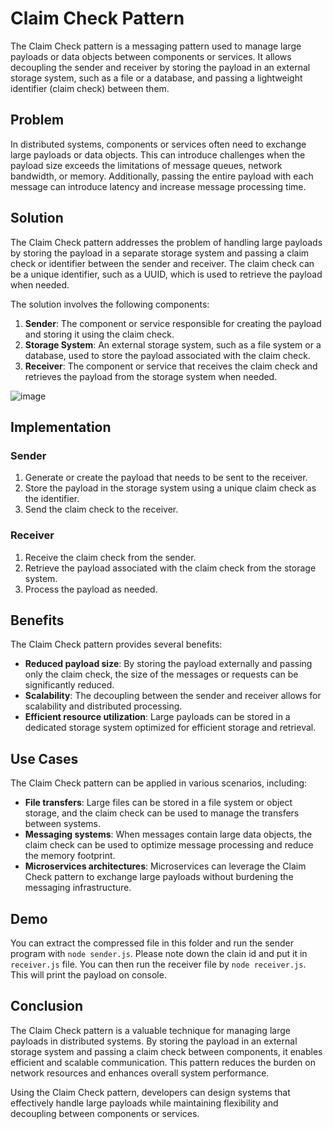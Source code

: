 # Claim Check Pattern

The Claim Check pattern is a messaging pattern used to manage large payloads or data objects between components or services. It allows decoupling the sender and receiver by storing the payload in an external storage system, such as a file or a database, and passing a lightweight identifier (claim check) between them.

## Problem

In distributed systems, components or services often need to exchange large payloads or data objects. This can introduce challenges when the payload size exceeds the limitations of message queues, network bandwidth, or memory. Additionally, passing the entire payload with each message can introduce latency and increase message processing time.

## Solution

The Claim Check pattern addresses the problem of handling large payloads by storing the payload in a separate storage system and passing a claim check or identifier between the sender and receiver. The claim check can be a unique identifier, such as a UUID, which is used to retrieve the payload when needed.

The solution involves the following components:

1. **Sender**: The component or service responsible for creating the payload and storing it using the claim check.
2. **Storage System**: An external storage system, such as a file system or a database, used to store the payload associated with the claim check.
3. **Receiver**: The component or service that receives the claim check and retrieves the payload from the storage system when needed.

![image](https://github.com/rammishr/Architecture-Patterns/assets/43367262/e8011f9a-382a-4401-857d-bee482cfc14c)


## Implementation

### Sender

1. Generate or create the payload that needs to be sent to the receiver.
2. Store the payload in the storage system using a unique claim check as the identifier.
3. Send the claim check to the receiver.

### Receiver

1. Receive the claim check from the sender.
2. Retrieve the payload associated with the claim check from the storage system.
3. Process the payload as needed.

## Benefits

The Claim Check pattern provides several benefits:

- **Reduced payload size**: By storing the payload externally and passing only the claim check, the size of the messages or requests can be significantly reduced.
- **Scalability**: The decoupling between the sender and receiver allows for scalability and distributed processing.
- **Efficient resource utilization**: Large payloads can be stored in a dedicated storage system optimized for efficient storage and retrieval.

## Use Cases

The Claim Check pattern can be applied in various scenarios, including:

- **File transfers**: Large files can be stored in a file system or object storage, and the claim check can be used to manage the transfers between systems.
- **Messaging systems**: When messages contain large data objects, the claim check can be used to optimize message processing and reduce the memory footprint.
- **Microservices architectures**: Microservices can leverage the Claim Check pattern to exchange large payloads without burdening the messaging infrastructure.

## Demo
You can extract the compressed file in this folder and run the sender program with `node sender.js`. Please note down the clain id and put it in `receiver.js` file. You can then run the receiver file by `node receiver.js`. 
This will print the payload on console. 

## Conclusion

The Claim Check pattern is a valuable technique for managing large payloads in distributed systems. By storing the payload in an external storage system and passing a claim check between components, it enables efficient and scalable communication. This pattern reduces the burden on network resources and enhances overall system performance.

Using the Claim Check pattern, developers can design systems that effectively handle large payloads while maintaining flexibility and decoupling between components or services.

